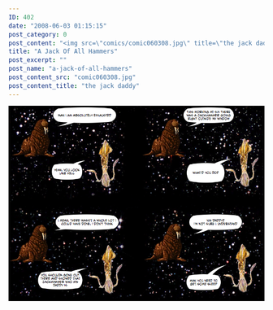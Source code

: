 ```yaml
---
ID: 402
date: "2008-06-03 01:15:15"
post_category: 0
post_content: "<img src=\"comics/comic060308.jpg\" title=\"the jack daddy\" />"
title: "A Jack Of All Hammers"
post_excerpt: ""
post_name: "a-jack-of-all-hammers"
post_content_src: "comic060308.jpg"
post_content_title: "the jack daddy"
---
```



[![the jack daddy](/comics-hi-res/comic060308.jpg)](/comics-hi-res/comic060308.jpg)
